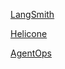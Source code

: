 [LangSmith](https://docs.smith.langchain.com/api-docs)

[Helicone](https://www.helicone.ai)

[AgentOps](https://www.agentops.ai)